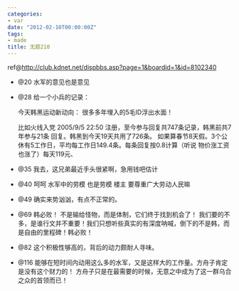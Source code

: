```yaml
---
categories:
- var
date: "2012-02-10T00:00:00Z"
tags:
- made
title: 无题210
---
```


ref@<http://club.kdnet.net/dispbbs.asp?page=1&boardid=1&id=8102340>

- @20
  水军的意见也是意见

- @28
  给一个小兵的记录：
  
  今天韩黑运动新动向：
  很多多年埋入的5毛ID浮出水面！
  
  比如火线入党 2005/9/5 22:50 注册，至今参与回复共747条记录，韩黑前共7年参与21条
  回复。韩黑到今天19天共用了726条。
  如果算春节8天假。3个公休有5工作日，平均每工作日149.4条。每条回复按0.8计算（听说
  物价涨工资也涨了）每天119元、

- @35
  我去，这兄弟最近手头很紧啊，急用钱吧估计

- @40
  呵呵 水军中的劳模 也是劳模
  楼主 要尊重广大劳动人民嘛

- @49
  确实来势汹汹，有点不正常的。

- @69
  韩必败！
  不是输给怪物，而是体制，它们终于找到机会了！
  我们要的不多，是谁行文并不重要！我们只想听些真实的有深度呐喊，倒下的不是韩，而是自由的里程碑！韩必败！

- @82
  这个积极性够高的，背后的动力颇耐人寻味。

- @116
  能够在短时间内动用这么多的水军，又是这样大的工作量。方舟子肯定是没有这个财力的！
  方舟子只是在最需要的时候，无意之中成为了这一群乌合之众的首领而已！



